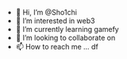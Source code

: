 - 👋 Hi, I’m @Sho1chi       
- 👀 I’m interested in web3  
- 🌱 I’m currently learning gamefy  
- 💞️ I’m looking to collaborate on  
- 📫 How to reach me ...   df

<!---
Sho1chi/Sho1chi is a ✨ special ✨ repository because its `README.md` (this file) appears on your GitHub profile.
You can click the Preview link to take a look at your changes.
--->
 
